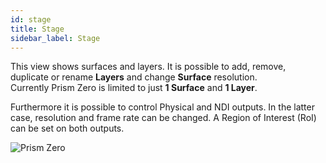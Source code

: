 ```yaml
---
id: stage
title: Stage
sidebar_label: Stage
---
```


<!--
This view shows surfaces and layers. It is possible to add, remove, duplicate or rename **Layers** and change **Surface** resolution.  
Currently Prism Zero is limited to just **1 Surface** and can have up to **16 layers**, dependent on your specific hardware.  

Furthermore it is possible to control Physical and NDI outputs. In the latter case, resolution and frame rate can be changed.
A Region of Interest (RoI) can be set on both outputs. 
-->


This view shows surfaces and layers. It is possible to add, remove, duplicate or rename **Layers** and change **Surface** resolution.  
Currently Prism Zero is limited to just **1 Surface** and **1 Layer**.  

Furthermore it is possible to control Physical and NDI outputs. In the latter case, resolution and frame rate can be changed.
A Region of Interest (RoI) can be set on both outputs.


![Prism Zero](/prismdocs/images/zero-stage-view.png)